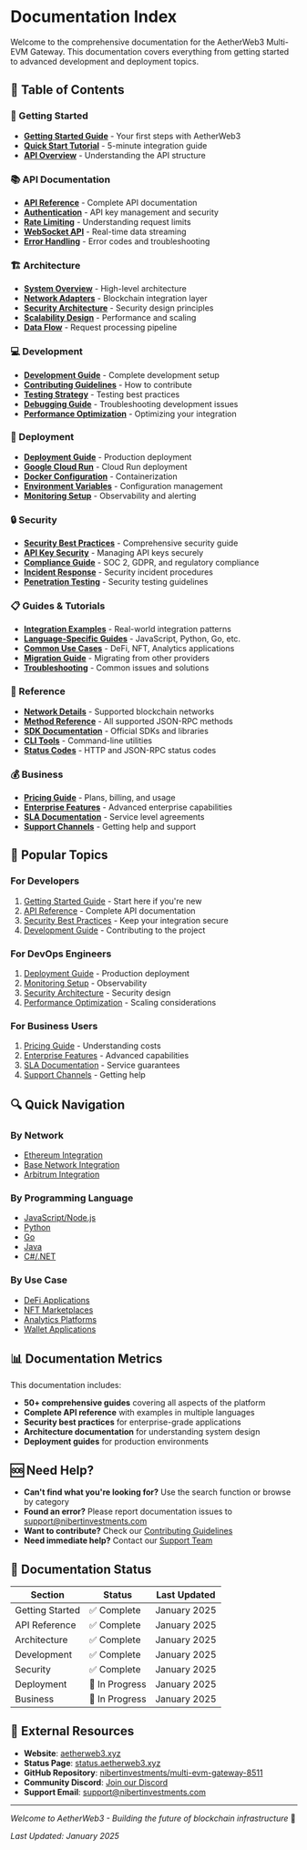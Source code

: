 # Documentation Index

Welcome to the comprehensive documentation for the AetherWeb3 Multi-EVM Gateway. This documentation covers everything from getting started to advanced development and deployment topics.

## 📖 Table of Contents

### 🚀 Getting Started
- [**Getting Started Guide**](guides/getting-started.md) - Your first steps with AetherWeb3
- [**Quick Start Tutorial**](guides/quick-start.md) - 5-minute integration guide
- [**API Overview**](api/overview.md) - Understanding the API structure

### 📚 API Documentation
- [**API Reference**](api/reference.md) - Complete API documentation
- [**Authentication**](api/authentication.md) - API key management and security
- [**Rate Limiting**](api/rate-limiting.md) - Understanding request limits
- [**WebSocket API**](api/websockets.md) - Real-time data streaming
- [**Error Handling**](api/errors.md) - Error codes and troubleshooting

### 🏗️ Architecture
- [**System Overview**](architecture/overview.md) - High-level architecture
- [**Network Adapters**](architecture/adapters.md) - Blockchain integration layer
- [**Security Architecture**](architecture/security.md) - Security design principles
- [**Scalability Design**](architecture/scalability.md) - Performance and scaling
- [**Data Flow**](architecture/data-flow.md) - Request processing pipeline

### 💻 Development
- [**Development Guide**](development/guide.md) - Complete development setup
- [**Contributing Guidelines**](development/contributing.md) - How to contribute
- [**Testing Strategy**](development/testing.md) - Testing best practices
- [**Debugging Guide**](development/debugging.md) - Troubleshooting development issues
- [**Performance Optimization**](development/performance.md) - Optimizing your integration

### 🚀 Deployment
- [**Deployment Guide**](deployment/guide.md) - Production deployment
- [**Google Cloud Run**](deployment/cloud-run.md) - Cloud Run deployment
- [**Docker Configuration**](deployment/docker.md) - Containerization
- [**Environment Variables**](deployment/environment.md) - Configuration management
- [**Monitoring Setup**](deployment/monitoring.md) - Observability and alerting

### 🔒 Security
- [**Security Best Practices**](security/best-practices.md) - Comprehensive security guide
- [**API Key Security**](security/api-keys.md) - Managing API keys securely
- [**Compliance Guide**](security/compliance.md) - SOC 2, GDPR, and regulatory compliance
- [**Incident Response**](security/incident-response.md) - Security incident procedures
- [**Penetration Testing**](security/penetration-testing.md) - Security testing guidelines

### 📋 Guides & Tutorials
- [**Integration Examples**](guides/integration-examples.md) - Real-world integration patterns
- [**Language-Specific Guides**](guides/language-guides/) - JavaScript, Python, Go, etc.
- [**Common Use Cases**](guides/use-cases.md) - DeFi, NFT, Analytics applications
- [**Migration Guide**](guides/migration.md) - Migrating from other providers
- [**Troubleshooting**](guides/troubleshooting.md) - Common issues and solutions

### 🔧 Reference
- [**Network Details**](reference/networks.md) - Supported blockchain networks
- [**Method Reference**](reference/methods.md) - All supported JSON-RPC methods
- [**SDK Documentation**](reference/sdks.md) - Official SDKs and libraries
- [**CLI Tools**](reference/cli.md) - Command-line utilities
- [**Status Codes**](reference/status-codes.md) - HTTP and JSON-RPC status codes

### 💰 Business
- [**Pricing Guide**](business/pricing.md) - Plans, billing, and usage
- [**Enterprise Features**](business/enterprise.md) - Advanced enterprise capabilities
- [**SLA Documentation**](business/sla.md) - Service level agreements
- [**Support Channels**](business/support.md) - Getting help and support

## 🎯 Popular Topics

### For Developers
1. [Getting Started Guide](guides/getting-started.md) - Start here if you're new
2. [API Reference](api/reference.md) - Complete API documentation
3. [Security Best Practices](security/best-practices.md) - Keep your integration secure
4. [Development Guide](development/guide.md) - Contributing to the project

### For DevOps Engineers
1. [Deployment Guide](deployment/guide.md) - Production deployment
2. [Monitoring Setup](deployment/monitoring.md) - Observability
3. [Security Architecture](architecture/security.md) - Security design
4. [Performance Optimization](development/performance.md) - Scaling considerations

### For Business Users
1. [Pricing Guide](business/pricing.md) - Understanding costs
2. [Enterprise Features](business/enterprise.md) - Advanced capabilities
3. [SLA Documentation](business/sla.md) - Service guarantees
4. [Support Channels](business/support.md) - Getting help

## 🔍 Quick Navigation

### By Network
- [Ethereum Integration](guides/networks/ethereum.md)
- [Base Network Integration](guides/networks/base.md)
- [Arbitrum Integration](guides/networks/arbitrum.md)

### By Programming Language
- [JavaScript/Node.js](guides/languages/javascript.md)
- [Python](guides/languages/python.md)
- [Go](guides/languages/go.md)
- [Java](guides/languages/java.md)
- [C#/.NET](guides/languages/csharp.md)

### By Use Case
- [DeFi Applications](guides/use-cases/defi.md)
- [NFT Marketplaces](guides/use-cases/nft.md)
- [Analytics Platforms](guides/use-cases/analytics.md)
- [Wallet Applications](guides/use-cases/wallets.md)

## 📊 Documentation Metrics

This documentation includes:
- **50+ comprehensive guides** covering all aspects of the platform
- **Complete API reference** with examples in multiple languages
- **Security best practices** for enterprise-grade applications
- **Architecture documentation** for understanding system design
- **Deployment guides** for production environments

## 🆘 Need Help?

- **Can't find what you're looking for?** Use the search function or browse by category
- **Found an error?** Please report documentation issues to [support@nibertinvestments.com](mailto:support@nibertinvestments.com)
- **Want to contribute?** Check our [Contributing Guidelines](development/contributing.md)
- **Need immediate help?** Contact our [Support Team](business/support.md)

## 📅 Documentation Status

| Section | Status | Last Updated |
|---------|--------|--------------|
| Getting Started | ✅ Complete | January 2025 |
| API Reference | ✅ Complete | January 2025 |
| Architecture | ✅ Complete | January 2025 |
| Development | ✅ Complete | January 2025 |
| Security | ✅ Complete | January 2025 |
| Deployment | 🚧 In Progress | January 2025 |
| Business | 🚧 In Progress | January 2025 |

## 🔗 External Resources

- **Website**: [aetherweb3.xyz](https://aetherweb3.xyz)
- **Status Page**: [status.aetherweb3.xyz](https://status.aetherweb3.xyz)
- **GitHub Repository**: [nibertinvestments/multi-evm-gateway-8511](https://github.com/nibertinvestments/multi-evm-gateway-8511)
- **Community Discord**: [Join our Discord](https://discord.gg/aetherweb3)
- **Support Email**: [support@nibertinvestments.com](mailto:support@nibertinvestments.com)

---

*Welcome to AetherWeb3 - Building the future of blockchain infrastructure* 🚀

*Last Updated: January 2025*